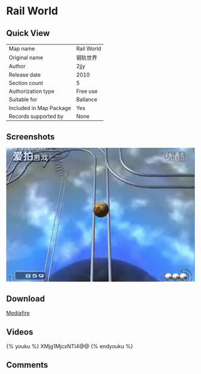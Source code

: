 # Rail World

## Quick View

|||
|:---|:---|
|Map name|Rail World|
|Original name|钢轨世界|
|Author|2jjy|
|Release date|2010|
|Section count|5|
|Authorization type|Free use|
|Suitable for|Ballance|
|Included in Map Package|Yes|
|Records supported by|None|

## Screenshots

![img](../../../assets/customMapIndex/railWorld.jpg)


## Download

[Mediafire](https://www.mediafire.com/download/jtitu5e891r95ge)


## Videos

{% youku %} XMjg1MjcxNTI4@@ {% endyouku %}


## Comments

